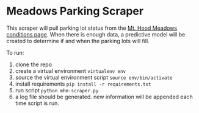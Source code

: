 # Meadows Parking Scraper

This scraper will pull parking lot status from the [Mt. Hood Meadows conditions page](https://www.skihood.com/en/the-mountain/conditions). When there is enough data, a predictive model will be created to determine if and when the parking lots will fill.

To run: 

1. clone the repo 
2. create a virtual environment `virtualenv env`
3. source the virtual environment script `source env/bin/activate`
4. install requirements `pip install -r requirements.txt`
5. run script `python mhm-scraper.py`
6. a log file should be generated. new information will be appended each time script is run. 